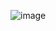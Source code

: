 ![image](https://user-images.githubusercontent.com/107395637/214278080-4314c0c4-25e1-4350-a87d-dc24b1d58748.png)

